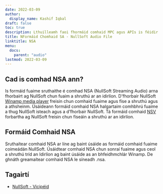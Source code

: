 ```yaml
---
date: 2022-03-09
author:
  display_name: Kashif Iqbal
draft: false
toc: true
description: Lthuilleamh faoi fhormáid comhaid MPC agus APIs is féidir a chruthú agus a oscailt comhad MPCs.
title: NFormáid Chomhaid SA - NullSoft Audio File
linktitle: NSA
menu:
  docs:
    parent: "audio"
lastmod: 2022-03-09
---
```


## Cad is comhad NSA ann?

Is formáid fuaime sruthaithe é comhad NSA (NullSoft Streaming Audio) arna fhorbairt ag NullSoft chun fuaim a shruthú ar an idirlíon. D'fhorbair NullSoft [Winamp media player](https://www.winamp.com/) freisin chun comhaid fuaime agus físe a shruthú agus a athsheinm. Úsáideann formáid comhaid NSA halgartaim comhbhrú fuaime a thug NullSoft isteach agus a d’fhorbair NullSoft. Tá formáid comhaid [NSV](/video/nsv/) forbartha ag NullSoft freisin chun físeáin a shruthú ar an idirlíon.

## Formáid Comhaid NSA

Sruthaítear comhaid NSA ar líne ag baint úsáide as formáid comhaid fuaime coimeádán NullSoft. Úsáidtear comhaid NSA chun sonraí fuaime agus ceol a shruthú tríd an Idirlíon ag baint úsáide as an bhfeidhmchlár Winamp. De ghnáth greamaítear comhaid NSA le síneadh .nsa.

## Tagairtí

* [NullSoft - Vicipéid]( https://ga.wikipedia.org/wiki/Nullsoft)


